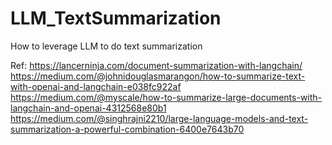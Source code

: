 # LLM_TextSummarization
How to leverage LLM to do text summarization

Ref:
https://lancerninja.com/document-summarization-with-langchain/
https://medium.com/@johnidouglasmarangon/how-to-summarize-text-with-openai-and-langchain-e038fc922af
https://medium.com/@myscale/how-to-summarize-large-documents-with-langchain-and-openai-4312568e80b1
https://medium.com/@singhrajni2210/large-language-models-and-text-summarization-a-powerful-combination-6400e7643b70
